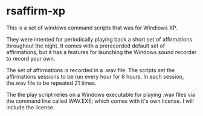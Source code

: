 # rsaffirm-xp

This is a set of windows command scripts that was for Windiows XP. 

They were intented for periodically playing back a short set of affirmations throughout the night. It comes with a prerecorded default set of affirmations, but it has a features for launching the Windows sound recorder to record your own.

The set of affirmations is recorded in a .wav file. The scripts set the affirmations sessions to be run every hour for 6 hours. In each session, the.wav file to be repeated 21 times.

The the play script relies on a Windows executable for playing .wav files via the command line called WAV.EXE; which comes with it's own license. I will include the license.
